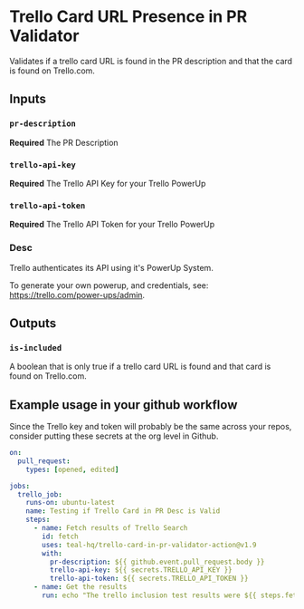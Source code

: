# Trello Card URL Presence in PR Validator

Validates if a trello card URL is found in the PR description and that the card is found on Trello.com.

## Inputs

### `pr-description`

**Required** The PR Description

### `trello-api-key`

**Required** The Trello API Key for your Trello PowerUp

### `trello-api-token`

**Required** The Trello API Token for your Trello PowerUp


### Desc

Trello authenticates its API using it's PowerUp System.

To generate your own powerup, and credentials, see: https://trello.com/power-ups/admin.


## Outputs

### `is-included`

A boolean that is only true if a trello card URL is found and that card is found on Trello.com.

## Example usage in your github workflow

Since the Trello key and token will probably be the same across your repos, consider putting these secrets at the org level in Github.

```yaml
on:
  pull_request:
    types: [opened, edited]

jobs:
  trello_job:
    runs-on: ubuntu-latest
    name: Testing if Trello Card in PR Desc is Valid
    steps:
      - name: Fetch results of Trello Search
        id: fetch
        uses: teal-hq/trello-card-in-pr-validator-action@v1.9
        with:
          pr-description: ${{ github.event.pull_request.body }}
          trello-api-key: ${{ secrets.TRELLO_API_KEY }}
          trello-api-token: ${{ secrets.TRELLO_API_TOKEN }}
      - name: Get the results
        run: echo "The trello inclusion test results were ${{ steps.fetch.outputs.is-included }}"
```
